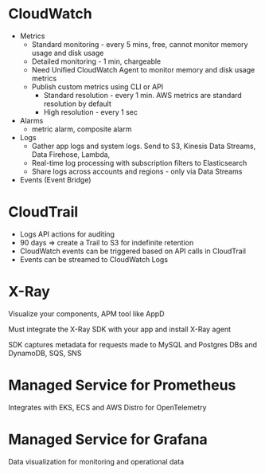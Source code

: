 # CloudWatch
* Metrics
  * Standard monitoring - every 5 mins, free, cannot monitor memory usage and disk usage
  * Detailed monitoring - 1 min, chargeable
  * Need Unified CloudWatch Agent to monitor memory and disk usage metrics
  * Publish custom metrics using CLI or API 
    * Standard resolution - every 1 min. AWS metrics are standard resolution by default
    * High resolution - every 1 sec
* Alarms
  * metric alarm, composite alarm
* Logs
  *  Gather app logs and system logs. Send to S3, Kinesis Data Streams, Data Firehose, Lambda, 
  *  Real-time log processing with subscription filters to Elasticsearch
  *  Share logs across accounts and regions - only via Data Streams
* Events (Event Bridge)

# CloudTrail
* Logs API actions for auditing
* 90 days => create a Trail to S3 for indefinite retention
* CloudWatch events can be triggered based on API calls in CloudTrail
* Events can be streamed to CloudWatch Logs

# X-Ray
Visualize your components, APM tool like AppD

Must integrate the X-Ray SDK with your app and install X-Ray agent

SDK captures metadata for requests made to MySQL and Postgres DBs and DynamoDB, SQS, SNS

# Managed Service for Prometheus
Integrates with EKS, ECS and AWS Distro for OpenTelemetry

# Managed Service for Grafana
Data visualization for monitoring and operational data



